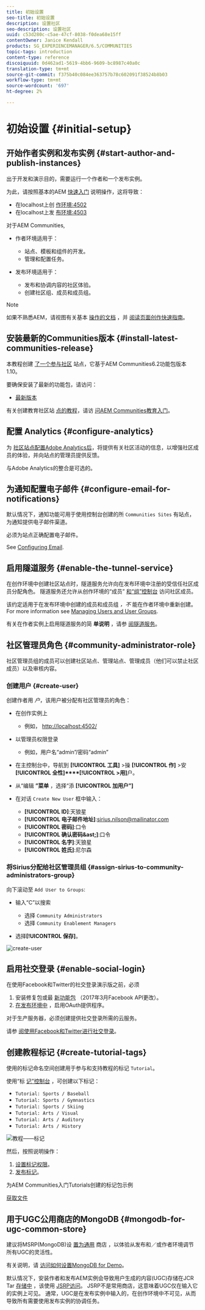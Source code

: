 ```yaml
---
title: 初始设置
seo-title: 初始设置
description: 设置社区
seo-description: 设置社区
uuid: c53d280c-c5ae-47cf-8038-f0dea68e15ff
contentOwner: Janice Kendall
products: SG_EXPERIENCEMANAGER/6.5/COMMUNITIES
topic-tags: introduction
content-type: reference
discoiquuid: 0d462ad1-5619-4bb6-9609-bc8987c40a0c
translation-type: tm+mt
source-git-commit: f375b40c084ee363757b78c602091f38524b8b03
workflow-type: tm+mt
source-wordcount: '697'
ht-degree: 2%

---
```



# 初始设置 {#initial-setup}

## 开始作者实例和发布实例 {#start-author-and-publish-instances}

出于开发和演示目的，需要运行一个作者和一个发布实例。

为此，请按照基本的AEM [快速入门](../../help/sites-deploying/deploy.md#getting-started) 说明操作，这将导致：

* 在localhost上创 [作环境:4502](http://localhost:4502/)
* 在localhost上发 [布环境:4503](http://localhost:4503/)

对于AEM Communities,

* 作者环境适用于：

   * 站点、模板和组件的开发。
   * 管理和配置任务。

* 发布环境适用于：

   * 发布和协调内容的社区体验。
   * 创建社区组、成员和成员组。

>[!NOTE]
>
>如果不熟悉AEM，请视图有关基本 [操作的文档](../../help/sites-authoring/basic-handling.md) ，并 [阅读页面创作快速指南](../../help/sites-authoring/qg-page-authoring.md)。

## 安装最新的Communities版本 {#install-latest-communities-release}

本教程创建 [了一个参与社区](overview.md#engagement-community) 站点，它基于AEM Communities6.2功能包版本1.10。

要确保安装了最新的功能包，请访问：

* [最新版本](deploy-communities.md#latest-releases)

有关创建教育社区站 [点的教程](overview.md#enablement-community)，请访 [问AEM Communities教育入门](getting-started-enablement.md)。

## 配置 Analytics {#configure-analytics}

为 [社区站点配置Adobe Analytics后](analytics.md)，将提供有关社区活动的信息，以增强社区成员的体验，并向站点的管理员提供反馈。

与Adobe Analytics的整合是可选的。

## 为通知配置电子邮件 {#configure-email-for-notifications}

默认情况下，通知功能可用于使用控制台创建的所 `Communities Sites` 有站点，为通知提供电子邮件渠道。

必须为站点正确配置电子邮件。

See [Configuring Email](email.md).

## 启用隧道服务 {#enable-the-tunnel-service}

在创作环境中创建社区站点时，隧道服务允许向在发布环境中注册的受信任社区成员分配角色。 隧道服务还允许从创作环境的“成员” [和“组”控制台](members.md) 访问社区成员。

该约定适用于在发布环境中创建的成员和成员组 *，不* 能在作者环境中重新创建。 For more information see [Managing Users and User Groups](users.md).

有关在作者实例上启用隧道服务的简 **单说明** ，请参 [阅隧道服务](deploy-communities.md#tunnel-service-on-author)。

## 社区管理员角色 {#community-administrator-role}

社区管理员组的成员可以创建社区站点、管理站点、管理成员（他们可以禁止社区成员）以及审核内容。

### 创建用户 {#create-user}

创建作者用 *户*，该用户被分配有社区管理员的角色：

* 在创作实例上

   * 例如， [http://localhost:4502/](http://localhost:4503/)

* 以管理员权限登录

   * 例如，用户名“admin”/密码“admin”

* 在主控制台中，导航到 **[!UICONTROL 工具]** >操 **[!UICONTROL 作]** >安 **[!UICONTROL 全性]****[!UICONTROL >用]**&#x200B;户。
* 从“编辑 **”菜单** ，选择“添 **[!UICONTROL 加用户”]**

* 在对话 `Create New User` 框中输入：

   * **[!UICONTROL ID]**:天狼星
   * **[!UICONTROL 电子邮件地址]**:sirius.nilson@mailinator.com
   * **[!UICONTROL 密码]**:口令
   * **[!UICONTROL 确认密码&amp;ast;]**:口令
   * **[!UICONTROL 名字]**:天狼星
   * **[!UICONTROL 姓氏]**:尼尔森

### 将Sirius分配给社区管理员组 {#assign-sirius-to-community-administrators-group}

向下滚动至 `Add User to Groups`:

* 输入“C”以搜索

   * 选择 `Community Administrators`
   * 选择 `Community Enablement Managers`

* 选择&#x200B;**[!UICONTROL 保存]**。

![create-user](assets/create-user.png)

## 启用社交登录 {#enable-social-login}

在使用Facebook和Twitter的社交登录演示版之前，必须

1. 安装修复包或最 [新功能包](deploy-communities.md#latestfeaturepack) （2017年3月Facebook API更改）。
1. [在发布环境中](social-login.md#adobe-granite-oauth-authentication-handler) ，启用OAuth提供程序。

对于生产服务器，必须创建提供社交登录所需的云服务。

请参 [阅使用Facebook和Twitter进行社交登录](social-login.md)。

## 创建教程标记 {#create-tutorial-tags}

使用的标记命名空间创建用于参与和支持教程的标记 `Tutorial`。

使用“标 [记”控制台](../../help/sites-administering/tags.md#tagging-console) ，可创建以下标记：

* `Tutorial: Sports / Baseball`
* `Tutorial: Sports / Gymnastics`
* `Tutorial: Sports / Skiing`
* `Tutorial: Arts / Visual`
* `Tutorial: Arts / Auditory`
* `Tutorial: Arts / History`

![教程——标记](assets/tutorial-tags.png)

然后，按照说明操作：

1. [设置标记权限](../../help/sites-administering/tags.md#setting-tag-permissions)。
1. [发布标记](../../help/sites-administering/tags.md#publishing-tags)。

为AEM Communities入门Tutorials创建的标记包示例

[获取文件](assets/tutorial_tags-v63.zip)

## 用于UGC公用商店的MongoDB {#mongodb-for-ugc-common-store}

建议将MSRP(MongoDB)设 [置为通用](msrp.md) 商店 [](working-with-srp.md) ，以体验从发布和／或作者环境调节所有UGC的灵活性。

有关说明，请 [访问如何设置MongoDB for Demo](demo-mongo.md)。

默认情况下，安装作者和发布AEM实例会导致用户生成的内容(UGC)存储在JCR Tar [存储中](../../help/sites-deploying/platform.md) ，该使用 [JSRP访问](jsrp.md)。 JSRP不是常用商店，这意味着UGC仅在输入它的实例上可见。 通常，UGC是在发布实例中输入的，在创作环境中不可见，从而导致所有需要使用发布实例的协调任务。